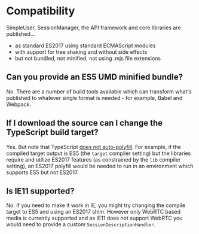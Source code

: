 # Compatibility

SimpleUser, SessionManager, the API framework and core libraries are published...
- as standard ES2017 using standard ECMAScript modules
- with support for tree shaking and without side effects
- but not bundled, not minified, not using .mjs file extensions

## Can you provide an ES5 UMD minified bundle?
No. There are a number of build tools available which can transform what's published to whatever single format is needed - for example, Babel and Webpack.

## If I download the source can I change the TypeScript build target?
Yes. But note that TypeScript [does not auto-polyfill](https://github.com/microsoft/TypeScript/issues/3101).
For example, if the compiled target output is ES5 (the `target` compiler setting) but the libraries require and utilize ES2017 features (as constrained by the `lib` compiler setting), an ES2017 polyfill would be needed to run in an environment which supports ES5 but not ES2017.

## Is IE11 supported?
No. If you need to make it work in IE, you might try changing the compile target to ES5 and using an ES2017 shim. However only WebRTC based media is currently supported and as IE11 does not support WebRTC you would need to provide a custom `SessionDescriptionHandler`.
